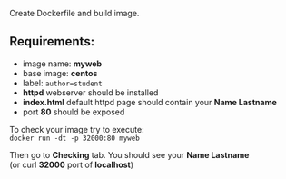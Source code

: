 
Create Dockerfile and build image.

## Requirements:
- image name: **myweb**
- base image: **centos**
- label: `author=student`
- **httpd** webserver should be installed
- **index.html** default httpd page should contain your **Name Lastname**
- port **80** should be exposed

To check your image try to execute:  
`docker run -dt -p 32000:80 myweb`  

Then go to **Checking** tab. You should see your **Name Lastname**  
(or curl **32000** port of **localhost**)
